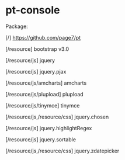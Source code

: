 # pt-console

Package:

[/] https://github.com/page7/pt

[/resource] bootstrap v3.0

[/resource/js] jquery

[/resource/js] jquery.pjax

[/resource/js/amcharts] amcharts

[/resource/js/plupload] plupload

[/resource/js/tinymce] tinymce

[/resource/js,/resource/css] jquery.chosen

[/resource/js] jquery.highlightRegex

[/resource/js] jquery.sortable

[/resource/js,/resource/css] jquery.zdatepicker

